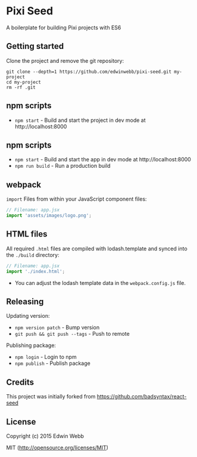 # Pixi Seed

A boilerplate for building Pixi projects with ES6

## Getting started

Clone the project and remove the git repository:

```
git clone --depth=1 https://github.com/edwinwebb/pixi-seed.git my-project
cd my-project
rm -rf .git
```

## npm scripts

* `npm start` - Build and start the project in dev mode at http://localhost:8000


## npm scripts

* `npm start` - Build and start the app in dev mode at http://localhost:8000
* `npm run build` - Run a production build


## webpack

`import` Files from within your JavaScript component files:

```js
// Filename: app.jsx
import 'assets/images/logo.png';
```

## HTML files

All required `.html` files are compiled with lodash.template and synced into the `./build` directory:

```js
// Filename: app.jsx
import './index.html';
```

* You can adjust the lodash template data in the `webpack.config.js` file.

## Releasing

Updating version:

* `npm version patch` - Bump version
* `git push && git push --tags` - Push to remote

Publishing package:

* `npm login` - Login to npm
* `npm publish` - Publish package

## Credits

This project was initially forked from https://github.com/badsyntax/react-seed

## License

Copyright (c) 2015 Edwin Webb

MIT (http://opensource.org/licenses/MIT)